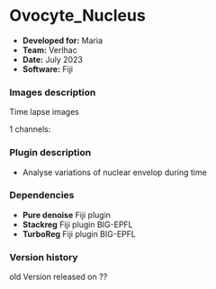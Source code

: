 # Ovocyte_Nucleus


* **Developed for:** Maria
* **Team:** Verlhac
* **Date:** July 2023
* **Software:** Fiji


### Images description

Time lapse images

1 channels:


### Plugin description

* Analyse variations of nuclear envelop during time

### Dependencies

* **Pure denoise** Fiji plugin
* **Stackreg** Fiji plugin BIG-EPFL
* **TurboReg** Fiji plugin BIG-EPFL

### Version history
old Version released on ??

